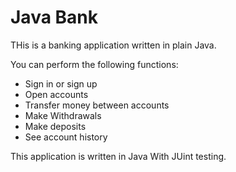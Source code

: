 # Java Bank

THis is a banking application written in plain Java.

You can perform the following functions:
* Sign in or sign up
* Open accounts
* Transfer money between accounts
* Make Withdrawals
* Make deposits
* See account history

This application is written in Java With JUint testing.
